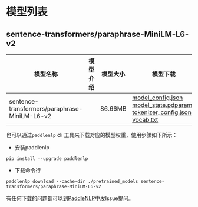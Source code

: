 #  模型列表

## sentence-transformers/paraphrase-MiniLM-L6-v2

| 模型名称 | 模型介绍 | 模型大小  | 模型下载 |
| --- | --- | --- | --- |
|sentence-transformers/paraphrase-MiniLM-L6-v2|  | 86.66MB | [model_config.json](https://bj.bcebos.com/paddlenlp/models/community/sentence-transformers/paraphrase-MiniLM-L6-v2/model_config.json)<br>[model_state.pdparams](https://bj.bcebos.com/paddlenlp/models/community/sentence-transformers/paraphrase-MiniLM-L6-v2/model_state.pdparams)<br>[tokenizer_config.json](https://bj.bcebos.com/paddlenlp/models/community/sentence-transformers/paraphrase-MiniLM-L6-v2/tokenizer_config.json)<br>[vocab.txt](https://bj.bcebos.com/paddlenlp/models/community/sentence-transformers/paraphrase-MiniLM-L6-v2/vocab.txt) |

也可以通过`paddlenlp` cli 工具来下载对应的模型权重，使用步骤如下所示：

* 安装paddlenlp

```shell
pip install --upgrade paddlenlp
```

* 下载命令行

```shell
paddlenlp download --cache-dir ./pretrained_models sentence-transformers/paraphrase-MiniLM-L6-v2
```

有任何下载的问题都可以到[PaddleNLP](https://github.com/PaddlePaddle/PaddleNLP)中发Issue提问。